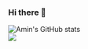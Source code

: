 ### Hi there 👋

<!--
**Mamin78/Mamin78** is a ✨ _special_ ✨ repository because its `README.md` (this file) appears on your GitHub profile.

Here are some ideas to get you started:

- 🔭 I’m currently working on ...
- 🌱 I’m currently learning ...
- 👯 I’m looking to collaborate on ...
- 🤔 I’m looking for help with ...
- 💬 Ask me about ...
- 📫 How to reach me: ...
- 😄 Pronouns: ...
- ⚡ Fun fact: ...
-->

![Amin's GitHub stats](https://github-readme-stats.vercel.app/api?username=Mamin78&theme=gruvbox&show_icons=true&bg_color=45,353b48,2f3640&text_color=f5f6fa&title_color=ffa502&icon_color=f6b93b&border_color=ced6e0)
<br>
<a href="https://github.com/anuraghazra/github-readme-stats">
  <img align="center" src="https://github-readme-stats.vercel.app/api/top-langs/?username=Mamin78&layout=compact&theme=dracula&bg_color=45,353b48,2f3640&text_color=f5f6fa&title_color=ffa502&icon_color=f6b93b&border_color=ced6e0" />
</a>
<br>


